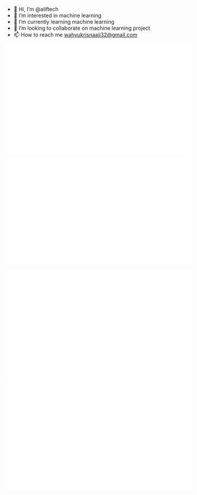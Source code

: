 - 👋 Hi, I’m @aliftech
- 👀 I’m interested in machine learning
- 🌱 I’m currently learning machine learning
- 💞️ I’m looking to collaborate on machine learning project
- 📫 How to reach me wahyukrisnaaji32@gmail.com

<!---
aliftech/aliftech is a ✨ special ✨ repository because its `README.md` (this file) appears on your GitHub profile.
You can click the Preview link to take a look at your changes.
--->
![](https://raw.githubusercontent.com/aliftech/github-stats/master/generated/overview.svg#gh-dark-mode-only)
![](https://raw.githubusercontent.com/aliftech/github-stats/master/generated/overview.svg#gh-light-mode-only)

![](https://raw.githubusercontent.com/aliftech/github-stats/master/generated/languages.svg#gh-dark-mode-only)
![](https://raw.githubusercontent.com/aliftech/github-stats/master/generated/languages.svg#gh-light-mode-only)
